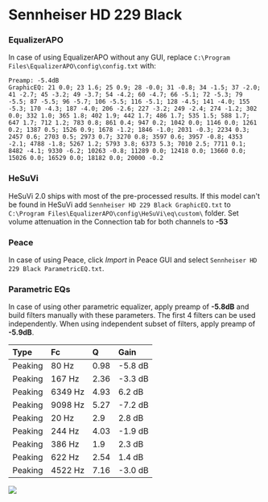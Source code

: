 # Sennheiser HD 229 Black

### EqualizerAPO
In case of using EqualizerAPO without any GUI, replace `C:\Program Files\EqualizerAPO\config\config.txt`
with:
```
Preamp: -5.4dB
GraphicEQ: 21 0.0; 23 1.6; 25 0.9; 28 -0.0; 31 -0.8; 34 -1.5; 37 -2.0; 41 -2.7; 45 -3.2; 49 -3.7; 54 -4.2; 60 -4.7; 66 -5.1; 72 -5.3; 79 -5.5; 87 -5.5; 96 -5.7; 106 -5.5; 116 -5.1; 128 -4.5; 141 -4.0; 155 -5.3; 170 -4.3; 187 -4.0; 206 -2.6; 227 -3.2; 249 -2.4; 274 -1.2; 302 0.0; 332 1.0; 365 1.8; 402 1.9; 442 1.7; 486 1.7; 535 1.5; 588 1.7; 647 1.7; 712 1.2; 783 0.8; 861 0.4; 947 0.2; 1042 0.0; 1146 0.0; 1261 0.2; 1387 0.5; 1526 0.9; 1678 -1.2; 1846 -1.0; 2031 -0.3; 2234 0.3; 2457 0.6; 2703 0.5; 2973 0.7; 3270 0.8; 3597 0.6; 3957 -0.8; 4353 -2.1; 4788 -1.8; 5267 1.2; 5793 3.8; 6373 5.3; 7010 2.5; 7711 0.1; 8482 -4.1; 9330 -6.2; 10263 -0.8; 11289 0.0; 12418 0.0; 13660 0.0; 15026 0.0; 16529 0.0; 18182 0.0; 20000 -0.2
```

### HeSuVi
HeSuVi 2.0 ships with most of the pre-processed results. If this model can't be found in HeSuVi add
`Sennheiser HD 229 Black GraphicEQ.txt` to `C:\Program Files\EqualizerAPO\config\HeSuVi\eq\custom\` folder.
Set volume attenuation in the Connection tab for both channels to **-53**

### Peace
In case of using Peace, click *Import* in Peace GUI and select `Sennheiser HD 229 Black ParametricEQ.txt`.

### Parametric EQs
In case of using other parametric equalizer, apply preamp of **-5.8dB** and build filters manually
with these parameters. The first 4 filters can be used independently.
When using independent subset of filters, apply preamp of **-5.9dB**.

| Type    | Fc      |    Q | Gain    |
|:--------|:--------|:-----|:--------|
| Peaking | 80 Hz   | 0.98 | -5.8 dB |
| Peaking | 167 Hz  | 2.36 | -3.3 dB |
| Peaking | 6349 Hz | 4.93 | 6.2 dB  |
| Peaking | 9098 Hz | 5.27 | -7.2 dB |
| Peaking | 20 Hz   | 2.9  | 2.8 dB  |
| Peaking | 244 Hz  | 4.03 | -1.9 dB |
| Peaking | 386 Hz  | 1.9  | 2.3 dB  |
| Peaking | 622 Hz  | 2.54 | 1.4 dB  |
| Peaking | 4522 Hz | 7.16 | -3.0 dB |

![](https://raw.githubusercontent.com/jaakkopasanen/AutoEq/master/results/headphonecom/sbaf-serious/Sennheiser%20HD%20229%20Black/Sennheiser%20HD%20229%20Black.png)